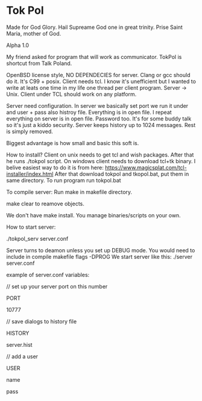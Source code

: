 # Tok Pol
Made for God Glory.
Hail Supreame God one in great trinity.
Prise Saint Maria, mother of God.

Alpha 1.0

My friend asked for program that will work as communicator.
TokPol is shortcut from Talk Poland.

OpenBSD license style, NO DEPENDECIES for server.
Clang or gcc should do it. It's C99 + posix.
Client needs tcl.
I know it's unefficient but I wanted to write
at leats one time in my life one thread per client program.
Server -> Unix. Client under TCL should work on any platform.

Server need configuration. In server we basically set
port we run it under and user + pass also histroy file.
Everything is in open file.
I repeat everything on server is in open file. Password too.
It's for some buddy talk so it's just a kiddo security.
Server keeps history up to 1024 messages. Rest is simply removed.

Biggest advantage is how small and basic this soft is.

How to install?
Client on unix needs to get tcl and wish packages. After that he runs ./tokpol script.
On windows client needs to download tcl+tk binary. I belive easiest way to do it is from here:
https://www.magicsplat.com/tcl-installer/index.html
After that download tokpol and tkopol.bat, put them in same directory. To run program run tokpol.bat

To compile server:
Run make in makefile directory.

make clear to reamove objects.

We don't have make install. You manage binaries/scripts on your own.

How to start server:

./tokpol_serv server.conf

Server turns to deamon unless you set up DEBUG mode.
You would need to include in compile makefile flags -DPROG
We start server like this: ./server server.conf

example of server.conf variables:

// set up your server port on this number

PORT

10777


// save dialogs to history file

HISTORY

server.hist


// add a user

USER

name

pass

